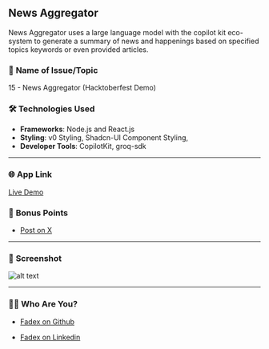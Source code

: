 ## **News Aggregator**
News Aggregator uses a large language model with the copilot kit eco-system to generate a summary of news and happenings based on specified topics keywords or even provided articles.
### 📝 **Name of Issue/Topic**

 15 - News Aggregator (Hacktoberfest Demo)

### 🛠️ **Technologies Used**

- **Frameworks**:  Node.js and React.js
- **Styling**: v0 Styling, Shadcn-UI Component Styling, 
- **Developer Tools**: CopilotKit, groq-sdk



---

### 🌐 **App Link**

[Live Demo](https://news-aggregator-sharp.vercel.app/)


### 🎯 **Bonus Points**

- [Post on X](https://x.com/f_adex_/status/1851187171979399263?s=46)

---

### 📸 **Screenshot**


![alt text](image.png)

---

### 🙋‍♂️ **Who Are You?**

- [Fadex on Github](https://github.com/fadexadex)

- [Fadex on Linkedin](https://linkedin.com/in/danielfadehan)

